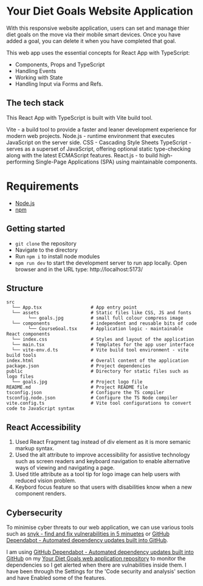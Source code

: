 # Your Diet Goals Website Application

With this responsive website application, users can set and manage thier diet goals on the move via their mobile smart devices. Once you have added a goal, you can delete it when you have completed that goal.

This web app uses the essential concepts for React App with TypeScript:

- Components, Props and TypeScript
- Handling Events
- Working with State
- Handling Input via Forms and Refs.

## The tech stack

This React App with TypeScript is built with Vite build tool.

Vite - a build tool to provide a faster and leaner development experience for modern web projects.
Node.js - runtime environment that executes JavaScript on the server side.
CSS - Cascading Style Sheets
TypeScript - serves as a superset of JavaScript, offering optional static type-checking along with the latest ECMAScript features.
React.js - to build high-performing Single-Page Applications (SPA) using maintainable components.

# Requirements

- [Node.js](https://nodejs.org/)
- [npm](https://docs.npmjs.com/downloading-and-installing-node-js-and-npm)

## Getting started

- `git clone` the repository
- Navigate to the directory
- Run `npm i` to install node modules
- `npm run dev` to start the development server to run app locally. Open browser and in the URL type: http://localhost:5173/

## Structure

```
src
  └── App.tsx                  # App entry point
  └── assets                   # Static files like CSS, JS and fonts
        └── goals.jpg          # small full colour compress image
  └── components               # independent and reusable bits of code
        └── CourseGoal.tsx     # Application logic - maintainable React components
  └── index.css                # Styles and layout of the application
  └── main.tsx                 # Templates for the app user interface
  └── vite-env.d.ts            # Vite build tool environment - vite build tools
index.html                     # Overall content of the application
package.json                   # Project dependencies
public                         # Directory for static files such as logo files
  └── goals.jpg                # Project logo file
README.md                      # Project README file
tsconfig.json                  # Configure the TS compiler
tsconfig.node.json             # Configure the TS Node compiler
vite.config.ts                 # Vite tool configurations to convert code to JavaScript syntax
```

## React Accessibility

1. Used React Fragment tag instead of div element as it is more semanic markup syntax.
2. Used the alt attribute to improve accessibility for assistive technology such as screen readers and keyboard navigation to enable alternative ways of viewing and navigating a page.
3. Used title attribute as a tool tip for logo image can help users with reduced vision problem.
4. Keybord focus feature so that users with disabilities know when a new component renders.

## Cybersecurity

To minimise cyber threats to our web application, we can use various tools such as [snyk - find and fix vulnerabilities in 5 minuetes](https://snyk.io/) or [GitHub Dependabot - Automated dependency updates built into GitHub](https://github.com/dependabot).

I am using [GitHub Dependabot - Automated dependency updates built into GitHub](https://github.com/dependabot) on my [Your Diet Goals web application repository](https://github.com/VanessaTsang888/your-diet-goals-web-app) to monitor the dependencies so I get alerted when there are vulnabilities inside them. I have been through the Settings for the 'Code security and analysis' section and have Enabled some of the features.
